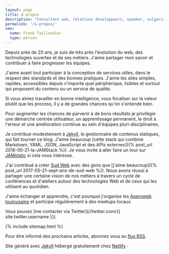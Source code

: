 ```yaml
---
layout: page
title: À propos
description: "Consultant web, relations développeurs, speaker, vulgarisation technique."
permalink: '/a-propos/'
seo:
  name: Frank Taillandier
  type: person
---
```


Depuis près de 20 ans, je suis de très près l'évolution du web, des technologies ouvertes et de ses métiers. J'aime partager mon savoir et contribuer à faire progresser les équipes.

J'aime avant tout participer à la conception de services utiles, dans le respect des standards et des bonnes pratiques. J'aime les sites simples, rapides, accessibles depuis n'importe quel périphérique, lisibles et surtout qui proposent du contenu ou un service de qualité.

Si vous aimez travailler en bonne intelligence, vous focaliser sur la valeur plutôt que les process, il y a de grandes chances qu'on s'entende bien.

Pour augmenter les chances de parvenir à de bons résultats je privilégie une démarche centrée utilisateur, un apprentissage permanent, le droit à l'erreur et une amélioration continue au sein d'équipes pluri-disciplinaires.

Je contribue modestement à [Jekyll](https://jekyllrb.com), le gestionnaire de contenus statiques, qui fait tourner ce blog. J'aime beaucoup [cette stack qui combine Markdown, YAML, JSON, JavaScript et des APIs externes]({% post_url 2016-05-21-la-JAMStack %}). Je vous invite à aller faire un tour sur [ JAMstatic](https://jamstatic.fr) si cela vous intéresse.

J'ai contribué à créer [Sud Web](https://sudweb.fr) avec des gens que [j'aime beaucoup]({% post_url 2017-05-21-sept-ans-de-sud-web %}). Nous avons réussi à partager une certaine vision de nos métiers à travers un cycle de conférences et d'ateliers autour des technologies Web et de ceux qui les utilisent au quotidien.

J'aime échanger et apprendre, c'est pourquoi j'organise les [Aperoweb toulousains](http://toulouse.aperoweb.fr) et participe régulièrement à des meetups locaux.

Vous pouvez [me contacter via Twitter](//twitter.com/{{ site.twitter.username }}).

{% include sitemap.html %}

<p>
  Pour être informé des prochains articles, abonnez vous au <a href="{{ "/feed.xml" | relative_url }}">flux RSS</a>.
</p>

<p class="copy">Site généré avec <a href="https://jekyllrb.com">Jekyll</a> hébergé gratuitement chez <a href="https://netlify.com">Netlify</a> · </p>
